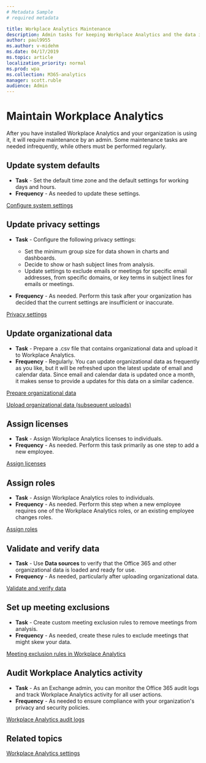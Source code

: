 ```yaml
---
# Metadata Sample
# required metadata

title: Workplace Analytics Maintenance
description: Admin tasks for keeping Workplace Analytics and the data it uses up-to-date
author: paul9955
ms.author: v-midehm
ms.date: 04/17/2019
ms.topic: article
localization_priority: normal 
ms.prod: wpa
ms.collection: M365-analytics
manager: scott.ruble
audience: Admin
---
```


# Maintain Workplace Analytics

After you have installed Workplace Analytics and your organization is using it, it will require maintenance by an admin. Some maintenance tasks are needed infrequently, while others must be performed regularly.  

## Update system defaults

 * **Task** - Set the default time zone and the default settings for working days and hours.  
 * **Frequency** - As needed to update these settings.

[Configure system settings](../use/settings.md#system-defaults)

## Update privacy settings

 * **Task** - Configure the following privacy settings:

   * Set the minimum group size for data shown in charts and dashboards.
   * Decide to show or hash subject lines from analysis.
   * Update settings to exclude emails or meetings for specific email addresses, from specific domains, or key terms in subject lines for emails or meetings.

 * **Frequency** - As needed. Perform this task after your organization has decided that the current settings are insufficient or inaccurate.

[Privacy settings](../use/settings.md#privacy-settings)

## Update organizational data

 * **Task** - Prepare a .csv file that contains organizational data and upload it to Workplace Analytics.  
 * **Frequency** - Regularly. You can update organizational data as frequently as you like, but it will be refreshed upon the latest update of email and calendar data. Since email and calendar data is updated once a month, it makes sense to provide a updates for this data on a similar cadence.

[Prepare organizational data](prepare-organizational-data.md)

[Upload organizational data (subsequent uploads)](upload-organizational-data.md)

## Assign licenses  

 * **Task** - Assign Workplace Analytics licenses to individuals.  
 * **Frequency** - As needed. Perform this task primarily as one step to add a new employee.

[Assign licenses](assign-licenses-to-population.md)

## Assign roles

 * **Task** - Assign Workplace Analytics roles to individuals.  
 * **Frequency** - As needed. Perform this step when a new employee requires one of the Workplace Analytics roles, or an existing employee changes roles.

[Assign roles](assign-roles-to-wpa-admins.md)

## Validate and verify data

 * **Task** - Use **Data sources** to verify that the Office 365 and other organizational data is loaded and ready for use.
 * **Frequency** - As needed, particularly after uploading organizational data.

[Validate and verify data](validate-verify-data.md)

## Set up meeting exclusions

 * **Task** - Create custom meeting exclusion rules to remove meetings from analysis.  
 * **Frequency** - As needed, create these rules to exclude meetings that might skew your data.

[Meeting exclusion rules in Workplace Analytics](../tutorials/meeting-exclusions-intro.md)

## Audit Workplace Analytics activity

 * **Task** - As an Exchange admin, you can monitor the Office 365 audit logs and track Workplace Analytics activity for all user actions.
 * **Frequency** - As needed to ensure compliance with your organization's privacy and security policies.

[Workplace Analytics audit logs](../setup/audit-logs.md)

## Related topics

[Workplace Analytics settings](../use/settings.md)